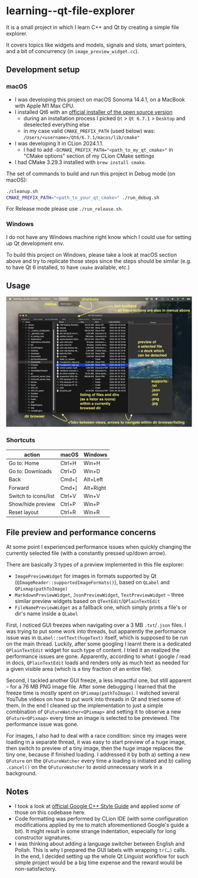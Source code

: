 # learning--qt-file-explorer

It is a small project in which I learn C++ and Qt by creating a simple file explorer.

It covers topics like widgets and models, signals and slots, smart pointers, and a bit of concurrency (in `image_preview_widget.cc`).

## Development setup

### macOS

- I was developing this project on macOS Sonoma 14.4.1, on a MacBook with Apple M1 Max CPU.
- I installed Qt6 with an [official installer of the open source version](https://www.qt.io/download-open-source)
    - during an installation process I picked `Qt` > `Qt 6.7.1` > `Desktop` and deselected everything else
    - in my case valid `CMAKE_PREFIX_PATH` (used below) was: `/Users/<username>/Qt6/6.7.1/macos/lib/cmake"`
- I was developing it in CLion 2024.1.1.
    - I had to add `-DCMAKE_PREFIX_PATH="<path_to_my_qt_cmake>"` in "CMake options" section of my CLion CMake settings
- I had CMake 3.29.3 installed with `brew install cmake`.

The set of commands to build and run this project in Debug mode (on macOS):

```sh
./cleanup.sh
CMAKE_PREFIX_PATH="<path_to_your_qt_cmake>" ./run_debug.sh
```

For Release mode please use `./run_release.sh`.

### Windows

I do not have any Windows machine right know which I could use for setting up Qt development env.

To build this project on Windows, please take a look at macOS section above and try to replicate those steps since the steps should be similar (e.g. to have Qt 6 installed, to have `cmake` available, etc.)

## Usage

![app overview with info about what is what](README_assets/overview-with-info.png)

### Shortcuts

| action               | macOS  | Windows   |
|----------------------|--------|-----------|
| Go to: Home          | Ctrl+H | Win+H     |
| Go to: Downloads     | Ctrl+D | Win+D     |
| Back                 | Cmd+[  | Alt+Left  |
| Forward              | Cmd+]  | Alt+Right |
| Switch to icons/list | Ctrl+V | Win+V     |
| Show/hide preview    | Ctrl+P | Win+P     |
| Reset layout         | Ctrl+R | Win+R     |

## File preview and performance concerns

At some point I experienced performance issues when quickly changing the currently selected file (with a constantly pressed up/down arrow).

There are basically 3 types of a preview implemented in this file explorer:

- `ImagePreviewWidget` for images in formats supported by Qt (`QImageReader::supportedImageFormats()`), based on `QLabel` and `QPixmap(pathToImage)`
- `MarkdownPreviewWidget`, `JsonPreviewWidget`, `TextPreviewWidget` – three similar preview widgets based on `QTextEdit`/`QPlainTextEdit`
- `FileNamePreviewWidget` as a fallback one, which simply prints a file's or dir's name inside a `QLabel`

First, I noticed GUI freezes when navigating over a 3 MB `.txt`/`.json` files. I was trying to put some work into threads, but apparently the performance issue was in `QLabel::setText(hugeText)` itself, which is supposed to be run on the main thread. Luckily, after some googling I learnt there is a dedicated `QPlainTextEdit` widget for such type of content. I tried it an realized the performance issues are gone. Apparently, according to what I google / read in docs, `QPlainTextEdit` loads and renders only as much text as needed for a given visible area (which is a tiny fraction of an entire file).

Second, I tackled another GUI freeze, a less impactful one, but still apparent – for a 76 MB PNG image file. After some debugging I learned that the freeze time is mostly spent on `QPixmap(pathToImage)`. I watched several YouTube videos on how to put work into threads in Qt and tried some of them. In the end I cleaned up the implementation to just a simple combination of `QFutureWatcher<QPixmap>` and setting it to observe a new `QFuture<QPixmap>` every time an image is selected to be previewed. The performance issue was gone.

For images, I also had to deal with a race condition: since my images were loading in a separate thread, it was easy to start preview of a huge image, then switch to preview of a tiny image, then the huge image replaces the tiny one, because if finished loading. I addressed it by both a) setting a new `QFuture` on the `QFutureWatcher` every time a loading is initiated and b) calling `.cancel()` on the `QFutureWatcher` to avoid unnecessary work in a background.

## Notes

- I took a look at [official Google C++ Style Guide](https://google.github.io/styleguide/cppguide.html) and applied
  *some* of those on this codebase here.
- Code formatting was performed by CLion IDE (with some configuration modifications applied by me to match aforementioned Google's guide a bit). It might result in some strange indentation, especially for long constructor signatures.
- I was thinking about adding a language switcher between English and Polish. This is why I prepared the GUI labels with wrapping `tr(…)` calls. In the end, I decided setting up the whole Qt Linguist workflow for such simple project would be a big time expense and the reward would be non-satisfactory.

